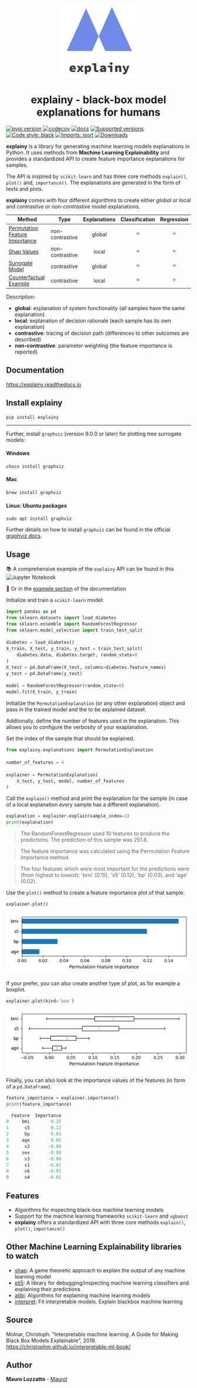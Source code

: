
<!-- <img src="https://github.com/MauroLuzzatto/explainy/raw/main/docs/_static/logo.png" width="180" height="180" align="right"/> -->
<p align="center">
<img src="https://github.com/MauroLuzzatto/explainy/raw/main/docs/_static/logo.png" width="200" height="200"/>
</p>
<!-- # explainy - machine learning model explanations for humans -->
<!-- # explainy - black-box model explanations for humans -->

<h1 align="center">explainy - black-box model explanations for humans</h1>

[![pypi version](https://img.shields.io/pypi/v/explainy.svg)](https://pypi.python.org/pypi/explainy)
[![codecov](https://codecov.io/gh/MauroLuzzatto/explainy/branch/main/graph/badge.svg?token=N6EKHMEAQR)](https://codecov.io/gh/MauroLuzzatto/explainy)
[![docs](https://readthedocs.org/projects/explainy/badge/?version=latest)](https://explainy.readthedocs.io/en/latest/?version=latest)
[![Supported versions](https://img.shields.io/pypi/pyversions/explainy.svg)](https://pypi.org/project/explainy)
[![Code style: black](https://img.shields.io/badge/code%20style-black-000000.svg?style=flat-square)](https://github.com/ambv/black)
[![Imports: isort](https://img.shields.io/badge/%20imports-isort-%231674b1?style=flat&labelColor=ef8336)](https://pycqa.github.io/isort/)
[![Downloads](https://pepy.tech/badge/explainy)](https://pepy.tech/project/explainy)

<!-- [![travis](https://app.travis-ci.com/MauroLuzzatto/explainy.svg?branch=main)](https://app.travis-ci.com/github/MauroLuzzatto/explainy?branch=master) -->


**explainy** is a library for generating machine learning models explanations in Python. It uses methods from **Machine Learning Explainability** and provides a standardized API to create feature importance explanations for samples. 

The API is inspired by `scikit-learn` and has three core methods `explain()`, `plot()` and, `importance()`. The explanations are generated in the form of texts and plots.

**explainy** comes with four different algorithms to create either *global* or *local* and *contrastive* or *non-contrastive* model explanations.


| Method				|Type | Explanations | Classification | Regression | 
| --- 				| --- | :---: | :---: | :---: | 
|[Permutation Feature Importance](https://explainy.readthedocs.io/en/latest/explainy.explanations.html#module-explainy.explanation.permutation_explanation)	| non-contrastive | global |  :star: | :star:|
|[Shap Values](https://explainy.readthedocs.io/en/latest/explainy.explanations.html?highlight=shap#module-explainy.explanations.shap_explanation)		| non-contrastive | local |   	:star: | :star:|
|[Surrogate Model](https://explainy.readthedocs.io/en/latest/explainy.explanations.html#module-explainy.explanation.surrogate_model_explanation)|contrastive | global | :star: | :star: | 
|[Counterfactual Example](https://explainy.readthedocs.io/en/latest/explainy.explanations.html#module-explainy.explanation.counterfactual_explanation)| contrastive | local |:star:| :star:|


Description:
- **global**: explanation of system functionality (all samples have the same explanation)
- **local**: explanation of decision rationale (each sample has its own explanation)
- **contrastive**: tracing of decision path (differences to other outcomes are described)
- **non-contrastive**: parameter weighting (the feature importance is reported)


## Documentation
https://explainy.readthedocs.io


## Install explainy



```
pip install explainy
```

---

Further, install `graphviz` (version 9.0.0 or later) for plotting tree surrogate models:

#### Windows
```
choco install graphviz
```

#### Mac
```
brew install graphviz
```
#### Linux: Ubuntu packages
```
sudo apt install graphviz
```

Further details on how to install `graphviz` can be found in the official [graphviz docs](https://graphviz.org/download/).

## Usage

📚 A comprehensive example of the `explainy` API can be found in this ![Jupyter Notebook](https://github.com/MauroLuzzatto/explainy/blob/main/examples/01-explainy-intro.ipynb) 
 
📖 Or in the [example section](https://explainy.readthedocs.io/en/latest/examples/01-explainy-intro.html) of the documentation


Initialize and train a `scikit-learn` model:
```python
import pandas as pd
from sklearn.datasets import load_diabetes
from sklearn.ensemble import RandomForestRegressor
from sklearn.model_selection import train_test_split

diabetes = load_diabetes()
X_train, X_test, y_train, y_test = train_test_split(
    diabetes.data, diabetes.target, random_state=0
)
X_test = pd.DataFrame(X_test, columns=diabetes.feature_names)
y_test = pd.DataFrame(y_test)

model = RandomForestRegressor(random_state=0)
model.fit(X_train, y_train)
```

Initialize the `PermutationExplanation` (or any other explanation) object and pass in the trained model and the to be explained dataset. 

Addtionally, define the number of features used in the explanation. This allows you to configure the verbosity of your exaplanation.

 Set the index of the sample that should be explained.

```python
from explainy.explanations import PermutationExplanation

number_of_features = 4

explainer = PermutationExplanation(
    X_test, y_test, model, number_of_features
)
```
Call the `explain()` method and print the explanation for the sample (in case of a local explanation every sample has a different explanation).

```python
explanation = explainer.explain(sample_index=1)
print(explanation)
```
> The RandomForestRegressor used 10 features to produce the predictions. The prediction of this sample was 251.8.

> The feature importance was calculated using the Permutation Feature Importance method.

> The four features which were most important for the predictions were (from highest to lowest): 'bmi' (0.15), 's5' (0.12), 'bp' (0.03), and 'age' (0.02).

Use the `plot()` method to create a feature importance plot of that sample.

```python
explainer.plot()
```
![Permutation Feature Importance](https://github.com/MauroLuzzatto/explainy/raw/main/static/permutation_importance.png)

If your prefer, you can also create another type of plot, as for example a boxplot.
```python
explainer.plot(kind='box')
```
![Permutation Feature Importance BoxPlot](https://github.com/MauroLuzzatto/explainy/raw/main/static/permutation_importance_box.png)


Finally, you can also look at the importance values of the features (in form of a `pd.DataFrame`).

```python
feature_importance = explainer.importance()
print(feature_importance)
```

```python
  Feature  Importance
0     bmi        0.15
1      s5        0.12
2      bp        0.03
3     age        0.02
4      s2       -0.00
5     sex       -0.00
6      s3       -0.00
7      s1       -0.01
8      s6       -0.01
9      s4       -0.01
```

<!-- Finally the result can be saved

```python
explainer.save(sample_index)
``` -->

<!-- 
## Model Explanations
-->


## Features
- Algorithms for inspecting black-box machine learning models 
- Support for the machine learning frameworks `scikit-learn` and `xgboost`
- **explainy** offers a standardized API with three core methods `explain()`, `plot()`, `importance()`

## Other Machine Learning Explainability libraries to watch
- [shap](https://github.com/slundberg/shap): A game theoretic approach to explain the output of any machine learning model
- [eli5](https://github.com/TeamHG-Memex/eli5): A library for debugging/inspecting machine learning classifiers and explaining their predictions 
- [alibi](https://github.com/SeldonIO/alibi): Algorithms for explaining machine learning models 
- [interpret](https://github.com/interpretml/interpret): Fit interpretable models. Explain blackbox machine learning


## Source

Molnar, Christoph. "Interpretable machine learning. A Guide for Making Black Box Models Explainable", 2019. https://christophm.github.io/interpretable-ml-book/

## Author
**Mauro Luzzatto** - [Maurol](https://github.com/MauroLuzzatto)


